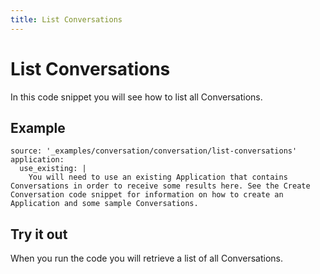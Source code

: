 ```yaml
---
title: List Conversations
---
```


# List Conversations

In this code snippet you will see how to list all Conversations.

## Example

```code_snippets
source: '_examples/conversation/conversation/list-conversations'
application:
  use_existing: |
    You will need to use an existing Application that contains Conversations in order to receive some results here. See the Create Conversation code snippet for information on how to create an Application and some sample Conversations.
```

## Try it out

When you run the code you will retrieve a list of all Conversations.
